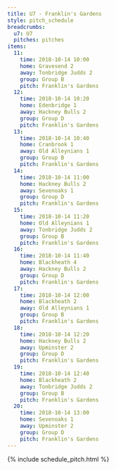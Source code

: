 ```yaml
---
title: U7 - Franklin's Gardens
style: pitch_schedule
breadcrumbs:
  u7: U7
  pitches: pitches
items:
  11:
    time: 2018-10-14 10:00
    home: Gravesend 2
    away: Tonbridge Judds 2
    group: Group B
    pitch: Franklin's Gardens
  12:
    time: 2018-10-14 10:20
    home: Edenbridge 1
    away: Hackney Bulls 2
    group: Group D
    pitch: Franklin's Gardens
  13:
    time: 2018-10-14 10:40
    home: Cranbrook 1
    away: Old Alleynians 1
    group: Group B
    pitch: Franklin's Gardens
  14:
    time: 2018-10-14 11:00
    home: Hackney Bulls 2
    away: Sevenoaks 1
    group: Group D
    pitch: Franklin's Gardens
  15:
    time: 2018-10-14 11:20
    home: Old Alleynians 1
    away: Tonbridge Judds 2
    group: Group B
    pitch: Franklin's Gardens
  16:
    time: 2018-10-14 11:40
    home: Blackheath 4
    away: Hackney Bulls 2
    group: Group D
    pitch: Franklin's Gardens
  17:
    time: 2018-10-14 12:00
    home: Blackheath 2
    away: Old Alleynians 1
    group: Group B
    pitch: Franklin's Gardens
  18:
    time: 2018-10-14 12:20
    home: Hackney Bulls 2
    away: Upminster 2
    group: Group D
    pitch: Franklin's Gardens
  19:
    time: 2018-10-14 12:40
    home: Blackheath 2
    away: Tonbridge Judds 2
    group: Group B
    pitch: Franklin's Gardens
  20:
    time: 2018-10-14 13:00
    home: Sevenoaks 1
    away: Upminster 2
    group: Group D
    pitch: Franklin's Gardens
---
```


{% include schedule_pitch.html %}
